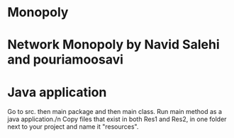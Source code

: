 # Monopoly
# Network Monopoly by Navid Salehi and pouriamoosavi 
# Java application
Go to src. then main package and then main class. Run main method as a java application./n
Copy files that exist in both Res1 and Res2, in one folder next to your project and name it "resources".
